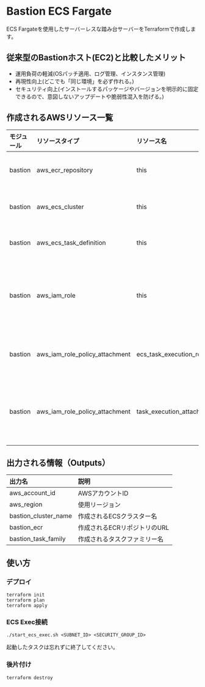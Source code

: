 # Bastion ECS Fargate
ECS Fargateを使用したサーバーレスな踏み台サーバーをTerraformで作成します。

## 従来型のBastionホスト(EC2)と比較したメリット
- 運用負荷の軽減(OSパッチ適用、ログ管理、インスタンス管理)
- 再現性向上(どこでも「同じ環境」を必ず作れる。)
- セキュリティ向上(インストールするパッケージやバージョンを明示的に固定できるので、意図しないアップデートや脆弱性混入を防げる。)

## 作成されるAWSリソース一覧

| モジュール | リソースタイプ                         | リソース名                                 | 説明                                               |
|:-----------|:---------------------------------------|:-------------------------------------------|:---------------------------------------------------|
| bastion    | aws_ecr_repository                     | this                                       | ECRリポジトリ (bastion用)                          |
| bastion    | aws_ecs_cluster                        | this                                       | ECSクラスター (bastion-cluster)                    |
| bastion    | aws_ecs_task_definition                | this                                       | ECSタスク定義 (bastion-task)                       |
| bastion    | aws_iam_role                           | this                                       | ECSタスク実行用IAMロール (bastion-task-exec-role)   |
| bastion    | aws_iam_role_policy_attachment         | ecs_task_execution_role_ssm_policy         | SSM管理ポリシーをIAMロールにアタッチ               |
| bastion    | aws_iam_role_policy_attachment         | task_execution_attach                     | ECSタスク実行ロールポリシーをIAMロールにアタッチ    |

## 出力される情報（Outputs）

| 出力名                | 説明                                    |
|:----------------------|:----------------------------------------|
| aws_account_id         | AWSアカウントID                         |
| aws_region             | 使用リージョン                         |
| bastion_cluster_name   | 作成されるECSクラスター名               |
| bastion_ecr            | 作成されるECRリポジトリのURL             |
| bastion_task_family    | 作成されるタスクファミリー名             |


## 使い方

### デプロイ

```
terraform init
terraform plan
terraform apply
```
### ECS Exec接続
```
./start_ecs_exec.sh <SUBNET_ID> <SECURITY_GROUP_ID>
```
起動したタスクは忘れずに終了してください。

### 後片付け

```
terraform destroy
```
